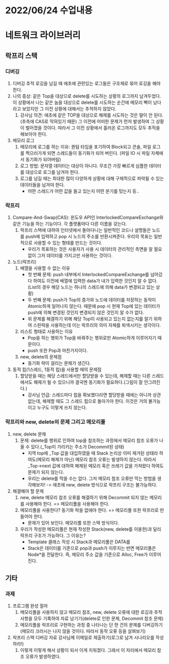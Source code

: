 # 2022/06/24 수업내용
# 네트워크 라이브러리
## 락프리 스택
### 디버깅
1. 디버깅 추적 로깅을 남길 때 애초에 관련있는 로그들은 구조체로 묶어 로깅을 해야 한다.
2. 나의 증상: 같은 Top을 대상으로 delete를 시도하는 상황의 로그까지 남겨두었다. 이 상황에서 나는 같은 놈을 대상으로 delete를 시도하는 순간에 메모리 뻑이 났다 라고 보았지만 그 이전 상황에 대해서는 추적하지 않았다.
    1) 강사님 의견: 애초에 같은 TOP을 대상으로 해제를 시도하는 것은 말이 안 된다.(추측에 CAS로 막혀있기 때문) 그 이전에 어떠한 문제가 먼저 발생하여 그 상황이 벌어졌을 것이다. 따라서 그 이전 상황에서 흘러온 로그까지도 모두 추적을 해보아야 한다.
3. 메모리 로그
    1) 메모리에 로그를 하는 이유: 퀀텀 타임을 포기하여 Block되고 콘솔, 파일 로그를 찍으러가게 되면 스레드들이 동기화가 되어 버린다. (파일 IO 시 파일 자체에서 동기화가 되어버림)
    2) 로그 방법: 문자열 데이터는 대상이 아니다. 무조건 가장 빠르게 심플한 데이터를 대상으로 로그를 남겨야 한다.
    3) 로그를 남길 때는 최대한 많이 다양하게 상황에 대해 구체적으로 파악될 수 있는 데이터들을 남겨야 한다.
        * 어떤 스레드가 어떤 값을 들고 있는지 어떤 분기를 탔는지 등..

### 락프리
1. Compare-And-Swap(CAS): 윈도우 API인 InterlockedCompareExchange와 같은 기능을 하는 기능이다. 각 플랫폼마다 다른 이름을 갖는다.
    1) 락프리 스택에 대하여 인터넷에서 돌아다니는 일반적인 코드나 설명들은 노드를 push에 입력하고 pop 시 노드의 주소를 반환시켜준다. 우리의 목표는 일반적으로 사용할 수 있는 형태를 만드는 것이다.
        * 우리가 목표하는 것은 사용자가 사용 시 데이터의 관리적인 측면을 알 필요없이 그저 데이터를 가지고만 사용하는 것이다.
2. 노드(락프리)
    1) 배열을 사용할 수 없는 이유
        * 첫 번째 문제: push 내부에서 InterlockedCompareExchange를 넘어갔다 하여도 이전에 배열에 입력한 data가 내가 입력한 것인지 알 수 없다. (List의 경우 해당 노드는 하나의 스레드에 의해 data가 변경되고 있는 상황)
        * 두 번째 문제: push가 Top의 증가와 노드에 데이터를 저장하는 동작이 Atomic하게 일어나지 않는다. 때문에 pop 시 현재 Top에 있는 데이터가 push에 의해 변경된 것인지 변경되지 않은 것인지 알 수가 없다.
        * 위 문제를 해결하기 위해 해당 Top이 사용되고 있는지 없는지를 알기 위하여 스핀락을 사용하는데 이는 락프리의 의미 자체를 퇴색시키는 생각이다. 
    2) 리스트 형태로 사용하는 이유
        * Pop을 하는 행위가 Top을 바꿔주는 행위로만 Atomic하게 이루어지기 때문이다.
        * push 또한 Pop과 마찬가지이다.
    3) new, delete의 문제점
        * 동기화 락이 걸리는 문제가 생긴다. 
3. 동적 힙(1스레드, 1동적 힙)을 사용할 때의 문제점
    1) 할당받을 때는 해당 스레드에서만 할당받을 수 있는데, 해제할 때는 다른 스레드에서도 해제가 될 수 있으니까 결국엔 동기화가 필요하다.(그림이 잘 안그려진다.)
        * 강사님 언급: 스레드마다 힙을 확보했다라면 할당받을 때에는 아니까 상관없는데, 해제할 때도 그 스레드 힙으로 돌아가야 한다. 이것은 거의 불가능이고 누구도 이렇게 쓰지 않는다.

### 락프리와 new, delete의 문제 그리고 메모리풀
1. new, delete 문제
    1) 문제: delete를 행위로 인하여 top을 참조하는 과정에서 메모리 참조 오류가 나올 수 있다.(_Top이 가리키는 주소가 Decommit된 상태)
        * 지역 top에 _Top 값을 대입하였을 때 Stack 논리상 이미 제거된 상태라 하여도(메모리 해제가 아닌) 메모리 참조 오류는 발생하지 않는다. 따라서 _Top->next 값에 대하여 해제된 메모리 혹은 쓰레기 값을 가져왔다 하여도 문제가 되지 않는다.
        * 우리는 delete를 막을 수는 없다. 그저 메모리 참조 오류만 막는 방법을 생각해보자! -> 애초에 new, delete 방식으로 락프리 구조는 불가능하다.
2. 해결해야 할 문제
    1) new, delete 메모리 참조 오류를 해결하기 위해 Decommit 되지 않는 메모리를 사용해야 한다. => 메모리풀을 사용해야 한다.
    2) 메모리풀을 사용한다? 동기화 락을 없애야 한다. => 메모리풀 또한 락프리로 만들어야 한다.
        * 문제가 있어 보인다. 메모리풀 또한 스택 방식이다.
    3) 우리가 작성한 메모리풀은 현재 작성한 Stack(new, delete를 이용한)과 달리 락프리 구조가 가능하다. 그 이유는?
        * Template 클래스 작성 시 Stack과 메모리풀은 DATA를
        * Stack은 데이터를 기준으로 pop과 push가 이루지는 반면 메모리풀은 Node*을 전달한다. 즉, 메모리 주소 값을 기준으로 Alloc, Free가 이루어진다.

## 기타
### 과제
1. 프로그램 완성 절차
    1) 메모리풀을 사용하지 않고 메모리 참조, new, delete 오류에 대한 로깅과 추적 사항을 모두 기록하여 자료 남기기(delete로 인한 문제, Decommit 참조 문제)
    2) 메모리풀을 락프리로 구현하는 과정 중 나타나는 단 한 건의 문제를 디버깅하기(메모리 크러시는 나지 않을 것이다. 따라서 동작 오류 등을 살펴보기)
2. 락프리 스택 디버깅 자료 강사님께 이메일로 제출하기(로그로 남겨 시나리오를 작성하라!)
    1) 이렇게 이렇게 해서 상황이 되서 이게 지워졌다. 그래서 이 자리에서 메모리 참조 오류가 발생하였다.
